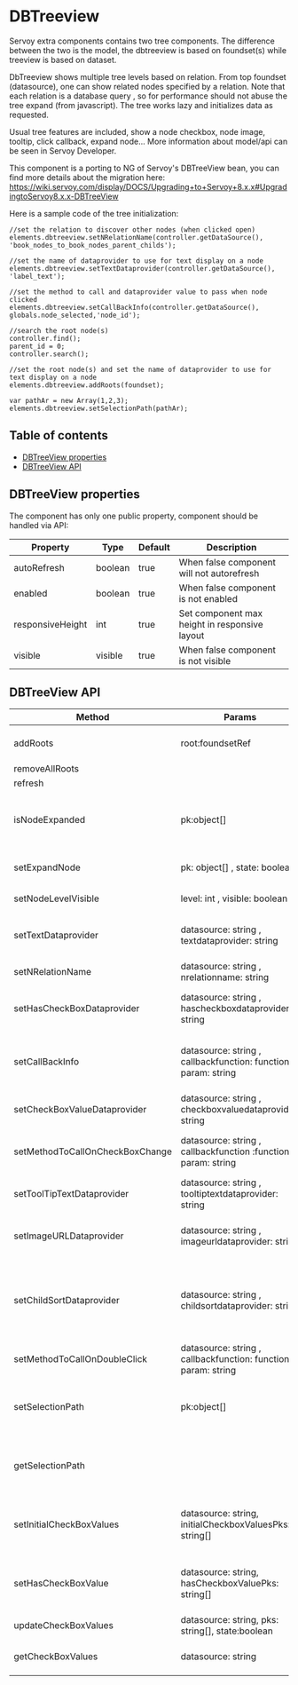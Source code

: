 # DBTreeview

Servoy extra components contains two tree components. The difference between the two is the model, the dbtreeview is based on foundset(s) while treeview is based on dataset.

DbTreeview shows multiple tree levels based on relation. From top foundset (datasource), one can show related nodes specified by a relation. Note that each relation is a database query , so for performance should not abuse the tree expand (from javascript). The tree works lazy and initializes data as requested.

Usual tree features are included, show a node checkbox, node image, tooltip, click callback, expand node... More information about model/api can be seen in Servoy Developer.

This component is a porting to NG of Servoy's DBTreeView bean, you can find more details about the migration here: https://wiki.servoy.com/display/DOCS/Upgrading+to+Servoy+8.x.x#UpgradingtoServoy8.x.x-DBTreeView

Here is a sample code of the tree initialization:

```
//set the relation to discover other nodes (when clicked open)
elements.dbtreeview.setNRelationName(controller.getDataSource(), 'book_nodes_to_book_nodes_parent_childs');
		
//set the name of dataprovider to use for text display on a node
elements.dbtreeview.setTextDataprovider(controller.getDataSource(), 'label_text');

//set the method to call and dataprovider value to pass when node clicked
elements.dbtreeview.setCallBackInfo(controller.getDataSource(), globals.node_selected,'node_id');

//search the root node(s)
controller.find();
parent_id = 0;
controller.search();

//set the root node(s) and set the name of dataprovider to use for text display on a node
elements.dbtreeview.addRoots(foundset);

var pathAr = new Array(1,2,3);
elements.dbtreeview.setSelectionPath(pathAr);
```

## Table of contents

* [DBTreeView properties](DBTreeView.md#dbtreeview-properties)
* [DBTreeView API](DBTreeView.md#dbtreeview-api)

## DBTreeView properties

The component has only one public property, component should be handled via API:

| Property         | Type    | Default | Description                                   |
| ---------------- | ------- | ------- | --------------------------------------------- |
| autoRefresh      | boolean | true    | When false component will not autorefresh     |
| enabled          | boolean | true    | When false component is not enabled           |
| responsiveHeight | int     | true    | Set component max height in responsive layout |
| visible          | visible | true    | When false component is not visible           |

## DBTreeView API

| Method                          | Params                                                         | Return    | Description                                                                                                                                                                                |
| ------------------------------- | -------------------------------------------------------------- | --------- | ------------------------------------------------------------------------------------------------------------------------------------------------------------------------------------------ |
| addRoots                        | root:foundsetRef                                               |           | Add foundset to the list of foundsets used to create the tree's root nodes.                                                                                                                |
| removeAllRoots                  |                                                                |           | Remove all root foundsets.                                                                                                                                                                 |
| refresh                         |                                                                |           | Refresh the tree display.                                                                                                                                                                  |
| isNodeExpanded                  | pk:object\[]                                                   | boolean   | Returns if a node in tree is expanded. The path is given by an array of foundset primary keys, one pk for each level of the tree                                                           |
| setExpandNode                   | pk: object\[] , state: boolean                                 |           | Set expand state on node identified by array of primary keys.                                                                                                                              |
| setNodeLevelVisible             | level: int , visible: boolean                                  |           | Expand or collapse tree to certain level.                                                                                                                                                  |
| setTextDataprovider             | datasource: string , textdataprovider: string                  |           | Set dataprovider that will be displed for a foundset from the tree(each level in tree has foundset as a model).                                                                            |
| setNRelationName                | datasource: string , nrelationname: string                     |           | Set relation for displaying a datasource foundset.                                                                                                                                         |
| setHasCheckBoxDataprovider      | datasource: string , hascheckboxdataprovider: string           |           | Set dataprovider for deciding if checkbox will be displayed for a certain foundset (tree level).                                                                                           |
| setCallBackInfo                 | datasource: string , callbackfunction: function, param: string |           | Set callback method that will be called when expanding/collapsing a node in a foundset(tree level).                                                                                        |
| setCheckBoxValueDataprovider    | datasource: string , checkboxvaluedataprovider: string         |           | Set dataprovider for the checkbox value to show(checked/unchecked).                                                                                                                        |
| setMethodToCallOnCheckBoxChange | datasource: string , callbackfunction :function, param: string |           | Set callback method that will be called when checkbox is clicked/changed.                                                                                                                  |
| setToolTipTextDataprovider      | datasource: string , tooltiptextdataprovider: string           |           | Set dataprovider for the tooltip text displayed for a datasource foundset.                                                                                                                 |
| setImageURLDataprovider         | datasource: string , imageurldataprovider: string              |           | Set dataprovider for the image displayed in tree node for a datasource foundset.                                                                                                           |
| setChildSortDataprovider        | datasource: string , childsortdataprovider: string             |           | Set the dataprovider name to retrieve column name and sort order for the child nodes. The provided data must be a string of form : column\_name\_used\_for\_sort sort\_order(asc or desc). |
| setMethodToCallOnDoubleClick    | datasource: string , callbackfunction: function, param: string |           | Set callback info for a datasource foundset doubleclick event.                                                                                                                             |
| setSelectionPath                | pk:object\[]                                                   |           | Sets selected node in the tree. The path is given by an array of foundset primary keys, one pk for each level of the tree                                                                  |
| getSelectionPath                |                                                                | object\[] | Gets selected node in the tree. The path is given by an array of foundset primary keys, one pk for each level of the tree                                                                  |
| setInitialCheckBoxValues        | datasource: string, initialCheckboxValuesPks: string\[]        |           | Set intial checked checkboxes for a datasource foundset when no checkboxdataprovider is used                                                                                               |
| setHasCheckBoxValue             | datasource: string, hasCheckboxValuePks: string\[]             |           | Set the nodes that should have checkbox for a datasource when no hascheckboxdataprovider is used                                                                                           |
| updateCheckBoxValues            | datasource: string, pks: string\[], state:boolean              |           | Update checkbox state for nodes                                                                                                                                                            |
| getCheckBoxValues               | datasource: string                                             | string\[] | Returns array of pk of nodes that are checked for the datasource                                                                                                                           |
